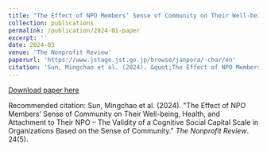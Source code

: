 ```yaml
---
title: "The Effect of NPO Members’ Sense of Community on Their Well-being, Health, and Attachment to Their NPO – The Validity of a Cognitive Social Capital Scale in Organizations Based on the Sense of Community "
collection: publications
permalink: /publication/2024-01-paper
excerpt: ''
date: 2024-03
venue: 'The Nonprofit Review'
paperurl: 'https://www.jstage.jst.go.jp/browse/janpora/-char/en'
citation: 'Sun, Mingchao et al. (2024). &quot;The Effect of NPO Members’ Sense of Community on Their Well-being, Health, and Attachment to Their NPO – The Validity of a Cognitive Social Capital Scale in Organizations Based on the Sense of Community.&quot; <i>The Nonprofit Review</i>. 24(5).'
---
```


[Download paper here](https://www.jstage.jst.go.jp/browse/janpora/-char/en)

Recommended citation: Sun, Mingchao et al. (2024). "The Effect of NPO Members’ Sense of Community on Their Well-being, Health, and Attachment to Their NPO – The Validity of a Cognitive Social Capital Scale in Organizations Based on the Sense of Community." <i>The Nonprofit Review</i>. 24(5).
